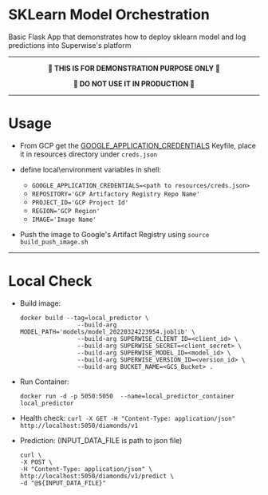 # SKLearn Model Orchestration
Basic Flask App that demonstrates how to deploy sklearn model and log predictions into Superwise's platform

***

<p align="center" width="100%">
<b>🚧 THIS IS FOR DEMONSTRATION PURPOSE ONLY 🚧</b>
<p align="center" width="100%">
<b>🚧 DO NOT USE IT IN PRODUCTION 🚧</b>

***
# Usage

- From GCP get the [GOOGLE_APPLICATION_CREDENTIALS](https://cloud.google.com/docs/authentication/getting-started#create-service-account-console) Keyfile, place it in resources directory under `creds.json`

- define local\environment variables in shell:
  - `GOOGLE_APPLICATION_CREDENTIALS=<path to resources/creds.json>`
  - `REPOSITORY='GCP Artifactory Registry Repo Name'`
  - `PROJECT_ID='GCP Project Id'`
  - `REGION='GCP Region'`
  - `IMAGE='Image Name'`

- Push the image to Google's Artifact Registry using `source build_push_image.sh`

***

# Local Check
- Build image:
  ```
  docker build --tag=local_predictor \
                  --build-arg MODEL_PATH='models/model_20220324223954.joblib' \
                  --build-arg SUPERWISE_CLIENT_ID=<client_id> \
                  --build-arg SUPERWISE_SECRET=<client_secret> \
                  --build-arg SUPERWISE_MODEL_ID=<model_id> \
                  --build-arg SUPERWISE_VERSION_ID=<version_id> \
                  --build-arg BUCKET_NAME=<GCS_Bucket> . 
  ```

- Run Container:
  ```
  docker run -d -p 5050:5050  --name=local_predictor_container local_predictor
  ```
- Health check: `curl -X GET -H "Content-Type: application/json" http://localhost:5050/diamonds/v1`
- Prediction: (INPUT_DATA_FILE is path to json file)
  ```
  curl \
  -X POST \
  -H "Content-Type: application/json" \
  http://localhost:5050/diamonds/v1/predict \
  -d "@${INPUT_DATA_FILE}"
  ```



